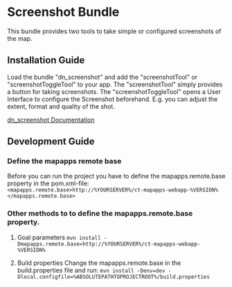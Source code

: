 # Screenshot Bundle

This bundle provides two tools to take simple or configured screenshots of the map.

## Installation Guide

Load the bundle "dn_screenshot" and add the "screenshotTool" or "screenshotToggleTool" to your app.
The "screenshotTool" simply provides a button for taking screenshots.
The "screenshotToggleTool" opens a User Interface to configure the Screenshot beforehand.
E.g. you can adjust the extent, format and quality of the shot.

[dn_screenshot Documentation](https://github.com/conterra/mapapps-streetsmart/tree/master/src/main/js/bundles/dn_screenshot)

## Development Guide
### Define the mapapps remote base
Before you can run the project you have to define the mapapps.remote.base property in the pom.xml-file:
`<mapapps.remote.base>http://%YOURSERVER%/ct-mapapps-webapp-%VERSION%</mapapps.remote.base>`

### Other methods to to define the mapapps.remote.base property.
1. Goal parameters
`mvn install -Dmapapps.remote.base=http://%YOURSERVER%/ct-mapapps-webapp-%VERSION%`

2. Build properties
Change the mapapps.remote.base in the build.properties file and run:
`mvn install -Denv=dev -Dlocal.configfile=%ABSOLUTEPATHTOPROJECTROOT%/build.properties`

